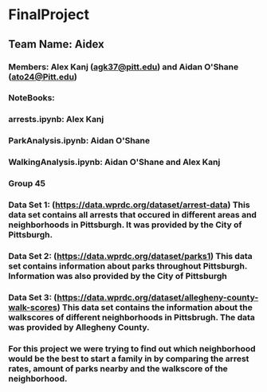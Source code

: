 # FinalProject

## Team Name: Aidex

### Members: Alex Kanj (agk37@pitt.edu) and Aidan O'Shane (ato24@Pitt.edu)

### NoteBooks: 
### arrests.ipynb: Alex Kanj
### ParkAnalysis.ipynb: Aidan O'Shane
### WalkingAnalysis.ipynb: Aidan O'Shane and Alex Kanj

### Group 45

### Data Set 1: (https://data.wprdc.org/dataset/arrest-data) This data set contains all arrests that occured in different areas and neighborhoods in Pittsburgh. It was provided by the City of Pittsburgh.

### Data Set 2: (https://data.wprdc.org/dataset/parks1) This data set contains information about parks throughout Pittsburgh. Information was also provided by the City of Pittsburgh

### Data Set 3: (https://data.wprdc.org/dataset/allegheny-county-walk-scores) This data set contains the information about the walkscores of different neighborhoods in Pittsbrugh. The data was provided by Allegheny County.

### For this project we were trying to find out which neighborhood would be the best to start a family in by comparing the arrest rates, amount of parks nearby and the walkscore of the neighborhood.
